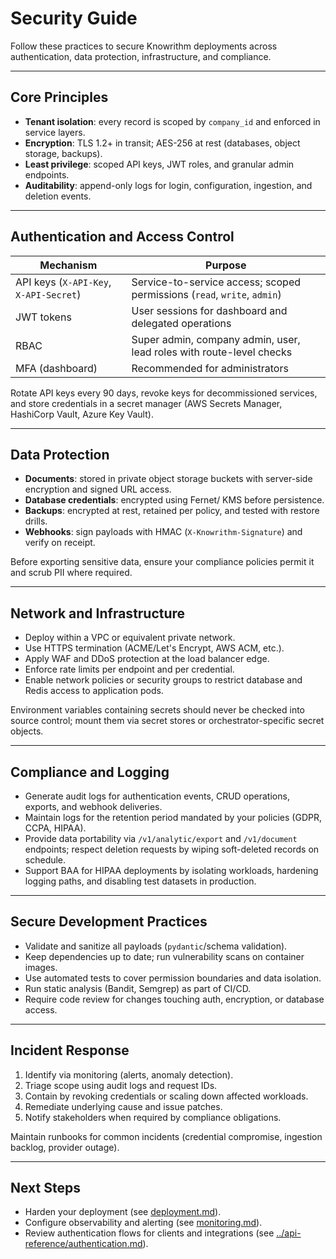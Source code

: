 ﻿# Security Guide

Follow these practices to secure Knowrithm deployments across authentication, data protection, infrastructure, and compliance.

---

## Core Principles

- **Tenant isolation**: every record is scoped by `company_id` and enforced in service layers.
- **Encryption**: TLS 1.2+ in transit; AES-256 at rest (databases, object storage, backups).
- **Least privilege**: scoped API keys, JWT roles, and granular admin endpoints.
- **Auditability**: append-only logs for login, configuration, ingestion, and deletion events.

---

## Authentication and Access Control

| Mechanism | Purpose |
|-----------|---------|
| API keys (`X-API-Key`, `X-API-Secret`) | Service-to-service access; scoped permissions (`read`, `write`, `admin`) |
| JWT tokens | User sessions for dashboard and delegated operations |
| RBAC | Super admin, company admin, user, lead roles with route-level checks |
| MFA (dashboard) | Recommended for administrators |

Rotate API keys every 90 days, revoke keys for decommissioned services, and store credentials in a secret manager (AWS Secrets Manager, HashiCorp Vault, Azure Key Vault).

---

## Data Protection

- **Documents**: stored in private object storage buckets with server-side encryption and signed URL access.
- **Database credentials**: encrypted using Fernet/ KMS before persistence.
- **Backups**: encrypted at rest, retained per policy, and tested with restore drills.
- **Webhooks**: sign payloads with HMAC (`X-Knowrithm-Signature`) and verify on receipt.

Before exporting sensitive data, ensure your compliance policies permit it and scrub PII where required.

---

## Network and Infrastructure

- Deploy within a VPC or equivalent private network.
- Use HTTPS termination (ACME/Let's Encrypt, AWS ACM, etc.).
- Apply WAF and DDoS protection at the load balancer edge.
- Enforce rate limits per endpoint and per credential.
- Enable network policies or security groups to restrict database and Redis access to application pods.

Environment variables containing secrets should never be checked into source control; mount them via secret stores or orchestrator-specific secret objects.

---

## Compliance and Logging

- Generate audit logs for authentication events, CRUD operations, exports, and webhook deliveries.
- Maintain logs for the retention period mandated by your policies (GDPR, CCPA, HIPAA).
- Provide data portability via `/v1/analytic/export` and `/v1/document` endpoints; respect deletion requests by wiping soft-deleted records on schedule.
- Support BAA for HIPAA deployments by isolating workloads, hardening logging paths, and disabling test datasets in production.

---

## Secure Development Practices

- Validate and sanitize all payloads (`pydantic`/schema validation).
- Keep dependencies up to date; run vulnerability scans on container images.
- Use automated tests to cover permission boundaries and data isolation.
- Run static analysis (Bandit, Semgrep) as part of CI/CD.
- Require code review for changes touching auth, encryption, or database access.

---

## Incident Response

1. Identify via monitoring (alerts, anomaly detection).
2. Triage scope using audit logs and request IDs.
3. Contain by revoking credentials or scaling down affected workloads.
4. Remediate underlying cause and issue patches.
5. Notify stakeholders when required by compliance obligations.

Maintain runbooks for common incidents (credential compromise, ingestion backlog, provider outage).

---

## Next Steps

- Harden your deployment (see [deployment.md](deployment.md)).
- Configure observability and alerting (see [monitoring.md](monitoring.md)).
- Review authentication flows for clients and integrations (see [../api-reference/authentication.md](../api-reference/authentication.md)).







